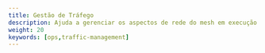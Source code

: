 ```yaml
---
title: Gestão de Tráfego
description: Ajuda a gerenciar os aspectos de rede do mesh em execução.
weight: 20
keywords: [ops,traffic-management]
---
```

